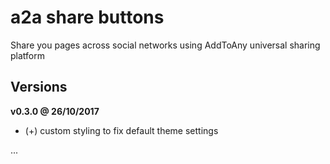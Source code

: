 # a2a share buttons

Share you pages across social networks using AddToAny universal sharing platform

Versions
--------

**v0.3.0 @ 26/10/2017**
- (+) custom styling to fix default theme settings

...
